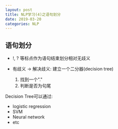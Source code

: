 ```yaml
---
layout: post
title: NLP学习(4)之语句划分
date: 2019-03-20
categories: NLP
---
```


## 语句划分 ##  

- !, ? 等标点作为语句结束划分相对无歧义  
- 有歧义 -> 解决歧义: 建立一个二分器(decision tree)  

    1. 找到一个"."
    2. 判断是否为句尾

Decision Tree可以通过:  

- logistic regression
- SVM
- Neural network
- etc